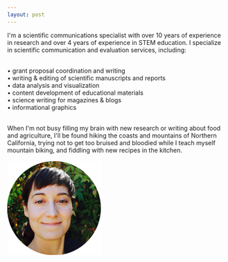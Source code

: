 ```yaml
---
layout: post
---
```


<p>
I'm a scientific communications specialist with over 10 years of experience in research and over 4 years of experience in STEM education. I specialize in scientific communication and evaluation services, including:<br><br>

• grant proposal coordination and writing<br>
• writing & editing of scientific manuscripts and reports<br>
• data analysis and visualization<br>
• content development of educational materials<br>
• science writing for magazines & blogs<br>
• informational graphics<br><br>

When I'm not busy filling my brain with new research or writing about food and agriculture, I'll be found hiking the coasts and mountains of Northern California, trying not to get too bruised and bloodied while I teach myself mountain biking, and fiddling with new recipes in the kitchen.<br><br>
<img src="assets/images/Website_headshot.png" class="center"></p>
<br>